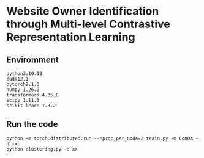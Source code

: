 # Website Owner Identification through Multi-level Contrastive Representation Learning

## Enviromment

```
python3.10.13
cuda12.1
pytorch2.1.0
numpy 1.26.0
transformers 4.35.0
scipy 1.11.3
scikit-learn 1.3.2
```

## Run the code
```
python -m torch.distributed.run --nproc_per_node=2 train.py -m ConOA -d xx
python clustering.py -d xx
```
